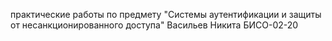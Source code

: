 практические работы по предмету "Системы аутентификации и защиты от несанкционированного доступа"
Васильев Никита БИСО-02-20
